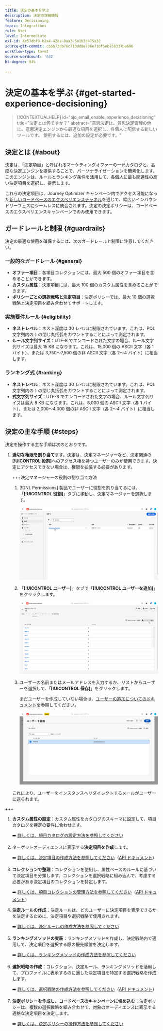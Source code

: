 ```yaml
---
title: 決定の基本を学ぶ
description: 決定の詳細情報
feature: Decisioning
topic: Integrations
role: User
level: Intermediate
exl-id: 4c57dbf9-b2a4-42da-8aa3-5a1b3a475a32
source-git-commit: cb6b73db76c710dd8e736e710f5eb758337be696
workflow-type: tm+mt
source-wordcount: '642'
ht-degree: 94%

---
```


# 決定の基本を学ぶ {#get-started-experience-decisioning}

>[!CONTEXTUALHELP]
>id="ajo_email_enable_experience_decisioning"
>title="決定とは何ですか？"
>abstract="意思決定は、意思決定管理の他に、意思決定エンジンから最適な項目を選択し、各個人に配信する新しいツールです。 使用するには、追加の設定が必要です。"

## 決定とは {#about}

決定は、「決定項目」と呼ばれるマーケティングオファーの一元カタログと、高度な決定エンジンを提供することで、パーソナライゼーションを簡素化します。このエンジンは、ルールとランキング条件を活用して、各個人に最も関連性の高い決定項目を選択し、提示します。

これらの決定項目は、Journey Optimizer キャンペーン内でアクセス可能になった[新しいコードベースのエクスペリエンスチャネル](https://experienceleague.adobe.com/ja/docs/journey-optimizer/using/code-based-experience/get-started-code-based)を通じて、幅広いインバウンドサーフェスにシームレスに統合されます。決定の決定ポリシーは、コードベースのエクスペリエンスキャンペーンでのみ使用できます。

## ガードレールと制限 {#guardrails}

決定の最適な使用を確保するには、次のガードレールと制限に注意してください。

### 一般的なガードレール {#general}

* **オファー項目**：各項目コレクションには、最大 500 個のオファー項目を含めることができます。
* **カスタム属性**：決定項目には、最大 100 個のカスタム属性を含めることができます。
* **ポリシーごとの選択戦略と決定項目**：決定ポリシーでは、最大 10 個の選択戦略と決定項目を組み合わせてサポートします。

### 実施要件ルール {#eligibility}

* **ネストレベル**：ネスト深度は 30 レベルに制限されています。これは、PQL 文字列内の `)` の閉じ丸括弧をカウントすることによって測定されます。
* **ルール文字列サイズ**：UTF-8 でエンコードされた文字の場合、ルール文字列サイズは最大 15 KB になります。これは、15,000 個の ASCII 文字（各 1 バイト）、または 3,750～7,500 個の非 ASCII 文字（各 2～4 バイト）に相当します。

### ランキング式 {#ranking}

* **ネストレベル**：ネスト深度は 30 レベルに制限されています。これは、PQL 文字列内の `)` の閉じ丸括弧をカウントすることによって測定されます。
* **式文字列サイズ**：UTF-8 でエンコードされた文字の場合、ルール文字列サイズは最大 8 KB になります。これは、8,000 個の ASCII 文字（各 1 バイト）、または 2,000～4,000 個の非 ASCII 文字（各 2～4 バイト）に相当します。

## 決定の主な手順 {#steps}

決定を操作する主な手順は次のとおりです。

1. **適切な権限を割り当て**&#x200B;ます。決定は、決定マネージャーなど、決定関連の&#x200B;**[!UICONTROL 役割]**&#x200B;へのアクセス権を持つユーザーのみが使用できます。決定にアクセスできない場合は、権限を拡張する必要があります。

   +++決定マネージャーの役割の割り当て方法

   1. [!DNL Permissions] 製品でユーザーに役割を割り当てるには、「**[!UICONTROL 役割]**」タブに移動し、決定マネージャーを選択します。

      ![](assets/decision_permission_1.png)

   1. 「**[!UICONTROL ユーザー]**」タブで「**[!UICONTROL ユーザーを追加]**」をクリックします。

      ![](assets/decision_permission_2.png)

   1. ユーザーの名前またはメールアドレスを入力するか、リストからユーザーを選択して、「**[!UICONTROL 保存]**」をクリックします。

      まだユーザーを作成していない場合は、[ユーザーの追加についてのドキュメント](https://experienceleague.adobe.com/ja/docs/experience-platform/access-control/ui/users)を参照してください。

      ![](assets/decision_permission_3.png)

   これにより、ユーザーをインスタンスへリダイレクトするメールがユーザーに送られます。

+++

1. **カスタム属性の設定**：カスタム属性をカタログのスキーマに設定して、項目カタログを特定の要件に合わせます。

   ➡️ [詳しくは、項目カタログの設定方法を参照してください](catalogs.md)

1. ターゲットオーディエンスに表示する&#x200B;**決定項目を作成**&#x200B;します。

   ➡️ [詳しくは、決定項目の作成方法を参照してください](items.md)（[API ドキュメント](api-reference/decisions-items/create.md)）

1. **コレクションで整理**：コレクションを使用し、属性ベースのルールに基づいて決定項目を分類します。コレクションを選択戦略に組み込んで、考慮する必要がある決定項目のコレクションを特定します。

   ➡️ [詳しくは、項目コレクションの管理方法を参照してください](collections.md)（[API ドキュメント](api-reference/items-collections/create.md)）

1. **決定ルールの作成**：決定ルールは、どのユーザーに決定項目を表示できるかを決定するために、決定項目や選択戦略で使用されます。

   ➡️ [詳しくは、決定ルールの作成方法を参照してください](rules.md)

1. **ランキングメソッドの実装**：ランキングメソッドを作成し、決定戦略内で適用して、決定項目を選択する際の優先順位を決定します。

   ➡️ [詳しくは、ランキングメソッドの作成方法を参照してください](ranking.md)

1. **選択戦略の作成**：コレクション、決定ルール、ランキングメソッドを活用して、プロファイルに表示するのに適した決定項目を特定する選択戦略を作成します。

   ➡️ [詳しくは、選択戦略の作成方法を参照してください](selection-strategies.md)（[API ドキュメント](api-reference/selection-strategies/create.md)）

1. **決定ポリシーを作成し、コードベースのキャンペーンに埋め込む**：決定ポリシーは、複数の選択戦略を組み合わせて、対象のオーディエンスに表示する適格な決定項目を決定します。

   ➡️ [詳しくは、決定ポリシーの操作方法を参照してください](create-decision.md)
